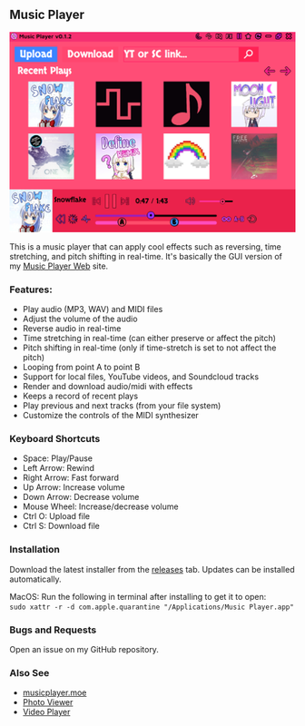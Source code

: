 ## Music Player

<img src="assets/images/readme-light.png">

This is a music player that can apply cool effects such as reversing, time stretching, and pitch shifting in real-time.
It's basically the GUI version of my [Music Player Web](https://github.com/Tenpi/Music-Player-Web) site.

### Features:
- Play audio (MP3, WAV) and MIDI files
- Adjust the volume of the audio
- Reverse audio in real-time
- Time stretching in real-time (can either preserve or affect the pitch)
- Pitch shifting in real-time (only if time-stretch is set to not affect the pitch)
- Looping from point A to point B
- Support for local files, YouTube videos, and Soundcloud tracks
- Render and download audio/midi with effects
- Keeps a record of recent plays
- Play previous and next tracks (from your file system)
- Customize the controls of the MIDI synthesizer

### Keyboard Shortcuts
- Space: Play/Pause
- Left Arrow: Rewind
- Right Arrow: Fast forward
- Up Arrow: Increase volume
- Down Arrow: Decrease volume
- Mouse Wheel: Increase/decrease volume
- Ctrl O: Upload file
- Ctrl S: Download file

### Installation

Download the latest installer from the [releases](https://github.com/Tenpi/Music-Player/releases) tab. Updates can be installed automatically.

MacOS:
Run the following in terminal after installing to get it to open: \
`sudo xattr -r -d com.apple.quarantine "/Applications/Music Player.app"`

### Bugs and Requests

Open an issue on my GitHub repository.

### Also See

- [musicplayer.moe](https://github.com/Tenpi/musicplayer.moe)
- [Photo Viewer](https://github.com/Tenpi/Photo-Viewer)
- [Video Player](https://github.com/Tenpi/Video-Player)
